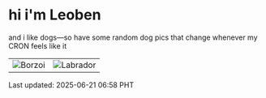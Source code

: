 # hi i'm Leoben

and i like dogs—so have some random dog pics that change whenever my CRON feels like it

|  |  |
|--------|----------|
| ![Borzoi](https://random-dog-vercel.vercel.app/api/random-borzoi?v=1750460307) | ![Labrador](https://random-dog-vercel.vercel.app/api/random-labrador?v=1750460307) |

Last updated: 2025-06-21 06:58 PHT

